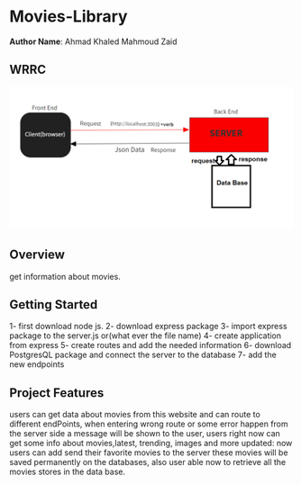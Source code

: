 # Movies-Library
**Author Name**: Ahmad Khaled Mahmoud Zaid

## WRRC
![WRRC](img/WRRC.png)
## Overview
get information about  movies.
## Getting Started

1- first download node js.
2- download express package
3- import express package to the server.js or(what ever the file name)
4- create application from express
5- create routes and add the needed information
6- download PostgresQL package and connect the server to the database
7- add the new endpoints

## Project Features
users can get data about movies from this website and can route to different endPoints, when entering wrong route or some error happen from the server side a message will be shown to the user,
users right now can get some info about movies,latest, trending, images and more
updated:
now users can add send their favorite movies to the server these movies will be saved permanently on the databases, also user able now to retrieve all the movies stores in the data base.